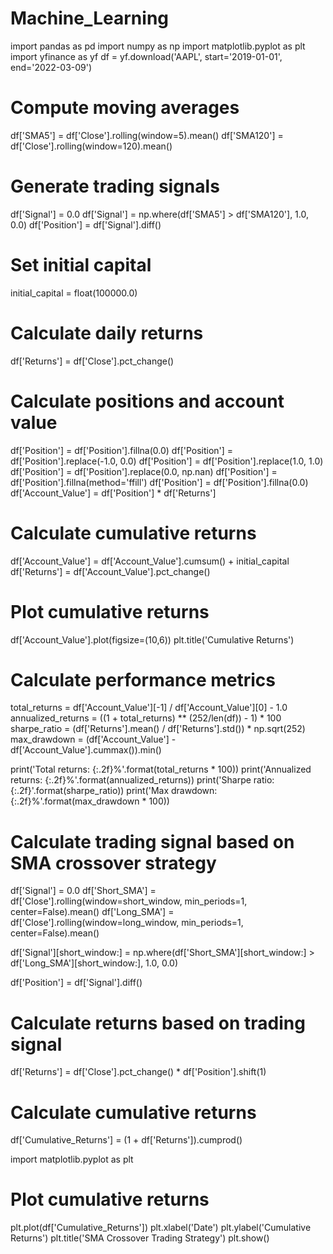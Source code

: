 # Machine_Learning
import pandas as pd
import numpy as np
import matplotlib.pyplot as plt
import yfinance as yf
df = yf.download('AAPL', start='2019-01-01', end='2022-03-09')

# Compute moving averages
df['SMA5'] = df['Close'].rolling(window=5).mean()
df['SMA120'] = df['Close'].rolling(window=120).mean()

# Generate trading signals
df['Signal'] = 0.0
df['Signal'] = np.where(df['SMA5'] > df['SMA120'], 1.0, 0.0)
df['Position'] = df['Signal'].diff()

# Set initial capital
initial_capital = float(100000.0)

# Calculate daily returns
df['Returns'] = df['Close'].pct_change()

# Calculate positions and account value
df['Position'] = df['Position'].fillna(0.0)
df['Position'] = df['Position'].replace(-1.0, 0.0)
df['Position'] = df['Position'].replace(1.0, 1.0)
df['Position'] = df['Position'].replace(0.0, np.nan)
df['Position'] = df['Position'].fillna(method='ffill')
df['Position'] = df['Position'].fillna(0.0)
df['Account_Value'] = df['Position'] * df['Returns']

# Calculate cumulative returns
df['Account_Value'] = df['Account_Value'].cumsum() + initial_capital
df['Returns'] = df['Account_Value'].pct_change()

# Plot cumulative returns
df['Account_Value'].plot(figsize=(10,6))
plt.title('Cumulative Returns')

# Calculate performance metrics
total_returns = df['Account_Value'][-1] / df['Account_Value'][0] - 1.0
annualized_returns = ((1 + total_returns) ** (252/len(df)) - 1) * 100
sharpe_ratio = (df['Returns'].mean() / df['Returns'].std()) * np.sqrt(252)
max_drawdown = (df['Account_Value'] - df['Account_Value'].cummax()).min()

print('Total returns: {:.2f}%'.format(total_returns * 100))
print('Annualized returns: {:.2f}%'.format(annualized_returns))
print('Sharpe ratio: {:.2f}'.format(sharpe_ratio))
print('Max drawdown: {:.2f}%'.format(max_drawdown * 100))

# Calculate trading signal based on SMA crossover strategy
df['Signal'] = 0.0
df['Short_SMA'] = df['Close'].rolling(window=short_window, min_periods=1, center=False).mean()
df['Long_SMA'] = df['Close'].rolling(window=long_window, min_periods=1, center=False).mean()

df['Signal'][short_window:] = np.where(df['Short_SMA'][short_window:] > df['Long_SMA'][short_window:], 1.0, 0.0)

df['Position'] = df['Signal'].diff()

# Calculate returns based on trading signal
df['Returns'] = df['Close'].pct_change() * df['Position'].shift(1)

# Calculate cumulative returns
df['Cumulative_Returns'] = (1 + df['Returns']).cumprod()

import matplotlib.pyplot as plt

# Plot cumulative returns
plt.plot(df['Cumulative_Returns'])
plt.xlabel('Date')
plt.ylabel('Cumulative Returns')
plt.title('SMA Crossover Trading Strategy')
plt.show()
